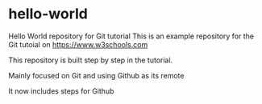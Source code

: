 # hello-world
Hello World repository for Git tutorial
This is an example repository for the Git tutoial on https://www.w3schools.com

This repository is built step by step in the tutorial.

Mainly focused on Git and using Github as its remote

It now includes steps for Github
